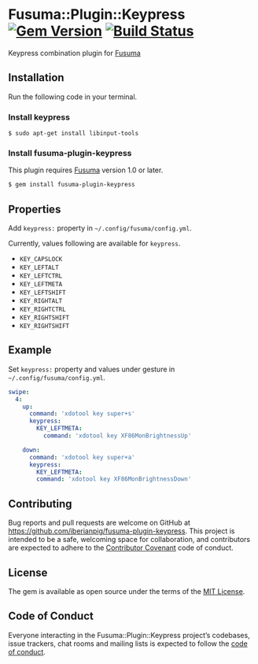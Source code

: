 # Fusuma::Plugin::Keypress [![Gem Version](https://badge.fury.io/rb/fusuma-plugin-keypress.svg)](https://badge.fury.io/rb/fusuma-plugin-keypress) [![Build Status](https://travis-ci.com/iberianpig/fusuma-plugin-keypress.svg?branch=master)](https://travis-ci.com/iberianpig/fusuma-plugin-keypress)


Keypress combination plugin for [Fusuma](https://github.com/iberianpig/fusuma)

## Installation

Run the following code in your terminal.

### Install keypress

```
$ sudo apt-get install libinput-tools
```

### Install fusuma-plugin-keypress

This plugin requires [Fusuma](https://github.com/iberianpig/fusuma#update) version 1.0 or later.

```sh
$ gem install fusuma-plugin-keypress
```

## Properties

Add `keypress:` property in `~/.config/fusuma/config.yml`.

Currently, values following are available for `keypress`.
* `KEY_CAPSLOCK`
* `KEY_LEFTALT`
* `KEY_LEFTCTRL`
* `KEY_LEFTMETA`
* `KEY_LEFTSHIFT`
* `KEY_RIGHTALT`
* `KEY_RIGHTCTRL`
* `KEY_RIGHTSHIFT`
* `KEY_RIGHTSHIFT`

## Example

Set `keypress:` property and values under gesture in `~/.config/fusuma/config.yml`.

```yaml
swipe:
  4:
    up:
      command: 'xdotool key super+s'
      keypress:
        KEY_LEFTMETA:
          command: 'xdotool key XF86MonBrightnessUp'

    down:
      command: 'xdotool key super+a'
      keypress:
        KEY_LEFTMETA:
        command: 'xdotool key XF86MonBrightnessDown'
```


## Contributing

Bug reports and pull requests are welcome on GitHub at https://github.com/iberianpig/fusuma-plugin-keypress. This project is intended to be a safe, welcoming space for collaboration, and contributors are expected to adhere to the [Contributor Covenant](http://contributor-covenant.org) code of conduct.

## License

The gem is available as open source under the terms of the [MIT License](https://opensource.org/licenses/MIT).

## Code of Conduct

Everyone interacting in the Fusuma::Plugin::Keypress project’s codebases, issue trackers, chat rooms and mailing lists is expected to follow the [code of conduct](https://github.com/iberianpig/fusuma-plugin-keypress/blob/master/CODE_OF_CONDUCT.md).
